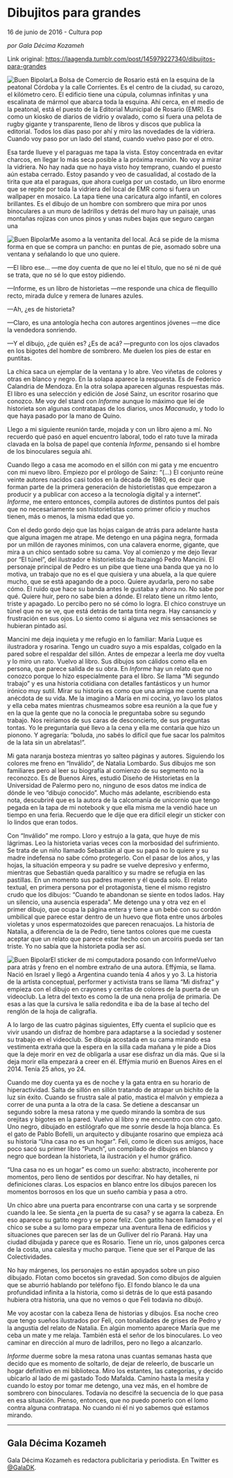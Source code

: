 # Dibujitos para grandes



16 de junio de 2016 - Cultura pop

_por Gala Décima Kozameh_

Link original: https://laagenda.tumblr.com/post/145979227340/dibujitos-para-grandes

![Buen Bipolar](https://64.media.tumblr.com/31740fbaea666adad4ae8aa70b7eb5e8/tumblr_inline_pk075sw78m1t6q87u_500.jpg)La Bolsa de Comercio de Rosario está en la esquina de la peatonal Córdoba y la calle Corrientes. Es el centro de la ciudad, su carozo, el kilómetro cero. El edificio tiene una cúpula, columnas infinitas y una escalinata de mármol que abarca toda la esquina. Ahí cerca, en el medio de la peatonal, está el puesto de la Editorial Municipal de Rosario (EMR). Es como un kiosko de diarios de vidrio y ovalado, como si fuera una pelota de rugby gigante y transparente, lleno de libros y discos que publica la editorial. Todos los días paso por ahí y miro las novedades de la vidriera. Cuando voy paso por un lado del stand, cuando vuelvo paso por el otro.


Esa tarde llueve y el paraguas me tapa la vista. Estoy concentrada en evitar charcos, en llegar lo más seca posible a la próxima reunión. No voy a mirar la vidriera. No hay nada que no haya visto hoy temprano, cuando el puesto aún estaba cerrado. Estoy pasando y veo de casualidad, al costado de la tirita que ata el paraguas, que ahora cuelga por un costado, un libro enorme que se repite por toda la vidriera del local de EMR como si fuera un wallpaper en mosaico. La tapa tiene una caricatura algo infantil, en colores brillantes. Es el dibujo de un hombre con sombrero que mira por unos binoculares a un muro de ladrillos y detrás del muro hay un paisaje, unas montañas rojizas con unos pinos y unas nubes bajas que seguro cargan una 

![Buen Bipolar](https://64.media.tumblr.com/edebd4b5be543f28a763066453e7043b/tumblr_inline_pk075tcAOR1t6q87u_250.jpg)Me asomo a la ventanita del local. Acá se pide de la misma forma en que se compra un pancho: en puntas de pie, asomado sobre una ventana y señalando lo que uno quiere.  

—El libro ese… —me doy cuenta de que no leí el título, que no sé ni de qué se trata, que no sé lo que estoy pidiendo.   

—Informe, es un libro de historietas —me responde una chica de flequillo recto, mirada dulce y remera de lunares azules.   

—Ah, ¿es de historieta?  


—Claro, es una antología hecha con autores argentinos jóvenes —me dice la vendedora sonriendo.   


—Y el dibujo, ¿de quién es? ¿Es de acá? —pregunto con los ojos clavados en los bigotes del hombre de sombrero. Me duelen los pies de estar en puntitas. 

La chica saca un ejemplar de la ventana y lo abre. Veo viñetas de colores y otras en blanco y negro. En la solapa aparece la respuesta. Es de Federico Calandria de Mendoza. En la otra solapa aparecen algunas respuestas más. El libro es una selección y edición de José Sainz, un escritor rosarino que conozco. Me voy del stand con *Informe* aunque lo máximo que leí de historieta son algunas contratapas de los diarios, unos *Macanudo*, y todo lo que haya pasado por la mano de Quino. 


Llego a mi siguiente reunión tarde, mojada y con un libro ajeno a mí. No recuerdo qué pasó en aquel encuentro laboral, todo el rato tuve la mirada clavada en la bolsa de papel que contenía *Informe*, pensando si el hombre de los binoculares seguía ahí.


Cuando llego a casa me acomodo en el sillón con mi gata y me encuentro con mi nuevo libro. Empiezo por el prólogo de Sainz: “(…) El conjunto reúne veinte autores nacidos casi todos en la década de 1980, es decir que forman parte de la primera generación de historietistas que empezaron a producir y a publicar con acceso a la tecnología digital y a internet”. *Informe*, me entero entonces, compila autores de distintos puntos del país que no necesariamente son historietistas como primer oficio y muchos tienen, más o menos, la misma edad que yo. 


Con el dedo gordo dejo que las hojas caigan de atrás para adelante hasta que alguna imagen me atrape. Me detengo en una página negra, formada por un millón de rayones mínimos, con una calavera enorme, gigante, que mira a un chico sentado sobre su cama. Voy al comienzo y me dejo llevar por “El túnel”, del ilustrador e historietista de Ituzaingó Pedro Mancini. El personaje principal de Pedro es un pibe que tiene una banda que ya no lo motiva, un trabajo que no es el que quisiera y una abuela, a la que quiere mucho, que se está apagando de a poco. Quiere ayudarla, pero no sabe cómo. El ruido que hace su banda antes le gustaba y ahora no. No sabe por qué. Quiere huir, pero no sabe bien a dónde. El relato tiene un ritmo lento, triste y apagado. Lo percibo pero no sé cómo lo logra. El chico construye un túnel que no se ve, que está detrás de tanta tinta negra. Hay cansancio y frustración en sus ojos. Lo siento como si alguna vez mis sensaciones se hubieran pintado así.


Mancini me deja inquieta y me refugio en lo familiar: María Luque es ilustradora y rosarina. Tengo un cuadro suyo a mis espaldas, colgado en la pared sobre el respaldar del sillón. Antes de empezar a leerla me doy vuelta y lo miro un rato. Vuelvo al libro. Sus dibujos son cálidos como ella en persona, que parece salida de su obra. En *Informe* hay un relato que no conozco porque lo hizo especialmente para el libro. Se llama “Mi segundo trabajo” y es una historia cotidiana con detalles fantásticos y un humor irónico muy sutil. Mirar su historia es como que una amiga me cuente una anécdota de su vida. Me la imagino a María en mi cocina, yo lavo los platos y ella ceba mates mientras chusmeamos sobre esa reunión a la que fue y en la que la gente que no la conocía le preguntaba sobre su segundo trabajo. Nos reiríamos de sus caras de desconcierto, de sus preguntas tontas. Yo le preguntaría qué llevo a la cena y ella me contaría que hizo un pionono. Y agregaría: “boluda, ¡no sabés lo difícil que fue sacar los palmitos de la lata sin un abrelatas!”. 


Mi gata naranja bosteza mientras yo salteo páginas y autores. Siguiendo los colores me freno en “Inválido”, de Natalia Lombardo. Sus dibujos me son familiares pero al leer su biografía al comienzo de su segmento no la reconozco. Es de Buenos Aires, estudió Diseño de Historietas en la Universidad de Palermo pero no, ninguno de esos datos me indica de dónde le veo “dibujo conocido”. Mucho más adelante, escribiendo esta nota, descubriré que es la autora de la calcomanía de unicornio que tengo pegada en la tapa de mi notebook y que ella misma me la vendió hace un tiempo en una feria. Recuerdo que le dije que era difícil elegir un sticker con lo lindos que eran todos.


Con “Inválido” me rompo. Lloro y estrujo a la gata, que huye de mis lágrimas. Leo la historieta varias veces con la morbosidad del sufrimiento. Se trata de un niño llamado Sebastián al que su papá no lo quiere y su madre indefensa no sabe cómo protegerlo. Con el pasar de los años, y las hojas, la situación empeora y su padre se vuelve depresivo y enfermo, mientras que Sebastián queda paralítico y su madre se refugia en las pastillas. En un momento sus padres mueren y él queda solo. El relato textual, en primera persona por el protagonista, tiene el mismo registro crudo que los dibujos: “Cuando te abandonan se siente en todos lados. Hay un silencio, una ausencia esperada”. Me detengo una y otra vez en el primer dibujo, que ocupa la página entera y tiene a un bebé con su cordón umbilical que parece estar dentro de un huevo que flota entre unos árboles violetas y unos espermatozoides que parecen renacuajos. La historia de Natalia, a diferencia de la de Pedro, tiene tantos colores que me cuesta aceptar que un relato que parece estar hecho con un arcoíris pueda ser tan triste. Yo no sabía que la historieta podía ser así. 


![Buen Bipolar](https://64.media.tumblr.com/31740fbaea666adad4ae8aa70b7eb5e8/tumblr_inline_pk075sw78m1t6q87u_500.jpg)El sticker de mi computadora posando con InformeVuelvo para atrás y freno en el nombre extraño de una autora. Effýmia, se llama. Nació en Israel y llegó a Argentina cuando tenía 4 años y yo 3. La historia de la artista conceptual, performer y activista trans se llama “Mi disfraz” y empieza con el dibujo en crayones y ceritas de colores de la puerta de un videoclub. La letra del texto es como la de una nena prolija de primaria. De esas a las que la cursiva le salía redondita e iba de la base al techo del renglón de la hoja de caligrafía. 

A lo largo de las cuatro páginas siguientes, Effy cuenta el suplicio que es vivir usando un disfraz de hombre para adaptarse a la sociedad y sostener su trabajo en el videoclub. Se dibuja acostada en su cama mirando esa vestimenta extraña que la espera en la silla cada mañana y le pide a Dios que la deje morir en vez de obligarla a usar ese disfraz un día más. Que si la deja morir ella empezará a creer en él. Effýmia murió en Buenos Aires en el 2014. Tenía 25 años, yo 24. 

Cuando me doy cuenta ya es de noche y la gata entra en su horario de hiperactividad. Salta de sillón en sillón tratando de atrapar un bichito de la luz sin éxito. Cuando se frustra sale al patio, mastica el malvón y empieza a correr de una punta a la otra de la casa. Se detiene a descansar un segundo sobre la mesa ratona y me quedo mirando la sombra de sus orejitas y bigotes en la pared. Vuelvo al libro y me encuentro con otro gato. Uno negro, dibujado en estilógrafo que me sonríe desde la hoja blanca. Es el gato de Pablo Bofelli, un arquitecto y dibujante rosarino que empieza acá su historia “Una casa no es un hogar”. Feli, como le dicen sus amigos, hace poco sacó su primer libro “Punch”, un compilado de dibujos en blanco y negro que bordean la historieta, la ilustración y el humor gráfico. 


“Una casa no es un hogar” es como un sueño: abstracto, incoherente por momentos, pero lleno de sentidos por descifrar. No hay detalles, ni definiciones claras. Los espacios en blanco entre los dibujos parecen los momentos borrosos en los que un sueño cambia y pasa a otro.


Un chico abre una puerta para encontrarse con una carta y se sorprende cuando la lee. Se sienta ¿en la puerta de su casa? y se agarra la cabeza. En eso aparece su gatito negro y se pone feliz. Con gatito hacen llamados y el chico se sube a su lomo para empezar una aventura llena de edificios y situaciones que parecen ser las de un Gulliver del río Paraná. Hay una ciudad dibujada y parece que es Rosario. Tiene un río, unos galpones cerca de la costa, una calesita y mucho parque. Tiene que ser el Parque de las Colectividades. 


No hay márgenes, los personajes no están apoyados sobre un piso dibujado. Flotan como bocetos sin gravedad. Son como dibujos de alguien que se aburrió hablando por teléfono fijo. El fondo blanco le da una profundidad infinita a la historia, como si detrás de lo que está pasando hubiera otra historia, una que no vemos o que Feli todavía no dibujó. 


Me voy acostar con la cabeza llena de historias y dibujos. Esa noche creo que tengo sueños ilustrados por Feli, con tonalidades de grises de Pedro y la angustia del relato de Natalia. En algún momento aparece María que me ceba un mate y me relaja. También está el señor de los binoculares. Lo veo caminar en dirección al muro de ladrillos, pero no llego a alcanzarlo.


*Informe* duerme sobre la mesa ratona unas cuantas semanas hasta que decido que es momento de soltarlo, de dejar de releerlo, de buscarle un hogar definitivo en mi biblioteca. Miro los estantes, las categorías, y decido ubicarlo al lado de mi gastado Todo Mafalda. Camino hasta la mesita y cuando lo estoy por tomar me detengo, una vez más, en el hombre de sombrero con binoculares. Todavía no descifré la secuencia de lo que pasa en esa situación. Pienso, entonces, que no puedo ponerlo con el lomo contra alguna contratapa. No cuando ni él ni yo sabemos qué estamos mirando. 




---

 Gala Décima Kozameh
--------------------

 Gala Décima Kozameh es redactora publicitaria y periodista. En Twitter es [@GalaDK](http://www.twitter.com/GalaDK). 

